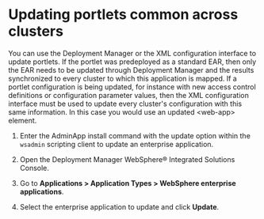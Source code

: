 # Updating portlets common across clusters

You can use the Deployment Manager or the XML configuration interface to update portlets. If the portlet was predeployed as a standard EAR, then only the EAR needs to be updated through Deployment Manager and the results synchronized to every cluster to which this application is mapped. If a portlet configuration is being updated, for instance with new access control definitions or configuration parameter values, then the XML configuration interface must be used to update every cluster's configuration with this same information. In this case you would use an updated <web-app\> element.

1.  Enter the AdminApp install command with the update option within the `wsadmin` scripting client to update an enterprise application.

2.  Open the Deployment Manager WebSphere® Integrated Solutions Console.

3.  Go to **Applications > Application Types > WebSphere enterprise applications**.

4.  Select the enterprise application to update and click **Update**.



